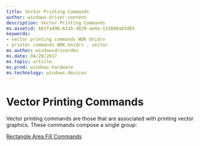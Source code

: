 ```yaml
---
title: Vector Printing Commands
author: windows-driver-content
description: Vector Printing Commands
ms.assetid: b81fa498-62a5-4839-ae4a-1330d8a03d03
keywords:
- vector printing commands WDK Unidrv
- printer commands WDK Unidrv , vector
ms.author: windowsdriverdev
ms.date: 04/20/2017
ms.topic: article
ms.prod: windows-hardware
ms.technology: windows-devices
---
```


# Vector Printing Commands





Vector printing commands are those that are associated with printing vector graphics. These commands compose a single group:

[Rectangle Area Fill Commands](rectangle-area-fill-commands.md)

 

 




